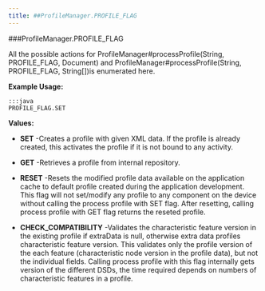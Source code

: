```yaml
---
title: ##ProfileManager.PROFILE_FLAG
---
```

###ProfileManager.PROFILE_FLAG

All the possible actions for  ProfileManager#processProfile(String, PROFILE_FLAG, Document)
 and  ProfileManager#processProfile(String, PROFILE_FLAG, String[])is enumerated here.

 

**Example Usage:**
	
	:::java	
	PROFILE_FLAG.SET


**Values:**

* **SET** -Creates a profile with given XML data. If the profile is already created,
 this activates the profile if it is not bound to any activity.

* **GET** -Retrieves a profile from internal repository.

* **RESET** -Resets the modified profile data available on the application cache to default profile created during the application development.
 This flag will not set/modify any profile to any component on the device without calling the process profile with SET flag.
 After resetting, calling process profile with GET flag returns the reseted profile.

* **CHECK_COMPATIBILITY** -Validates the characteristic feature version in the existing profile if extraData is null, otherwise extra data profiles characteristic feature version.
 This validates only the profile version of the each feature (characteristic node version in the profile data), but not the individual fields.
 Calling process profile with this flag internally gets version of the different DSDs, the time required depends on numbers of characteristic features in a profile.

